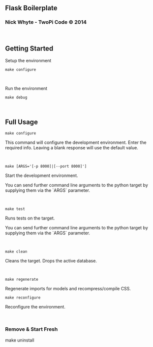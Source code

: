 Flask Boilerplate
-----------------

### Nick Whyte - TwoPi Code © 2014

 

Getting Started
---------------

Setup the environment

~~~~~~~~~~~~~~~~~~~~~~~~~~~~~~~~~~~~~~~~~~~~~~~~~~~~~~~~~~~~~~~~~~~~~~~~~~~~~~~~
make configure
~~~~~~~~~~~~~~~~~~~~~~~~~~~~~~~~~~~~~~~~~~~~~~~~~~~~~~~~~~~~~~~~~~~~~~~~~~~~~~~~

 

Run the environment

~~~~~~~~~~~~~~~~~~~~~~~~~~~~~~~~~~~~~~~~~~~~~~~~~~~~~~~~~~~~~~~~~~~~~~~~~~~~~~~~
make debug
~~~~~~~~~~~~~~~~~~~~~~~~~~~~~~~~~~~~~~~~~~~~~~~~~~~~~~~~~~~~~~~~~~~~~~~~~~~~~~~~

 

Full Usage
----------

~~~~~~~~~~~~~~~~~~~~~~~~~~~~~~~~~~~~~~~~~~~~~~~~~~~~~~~~~~~~~~~~~~~~~~~~~~~~~~~~
make configure
~~~~~~~~~~~~~~~~~~~~~~~~~~~~~~~~~~~~~~~~~~~~~~~~~~~~~~~~~~~~~~~~~~~~~~~~~~~~~~~~

This command will configure the development environment. Enter the required
info. Leaving a blank response will use the default value.

 

~~~~~~~~~~~~~~~~~~~~~~~~~~~~~~~~~~~~~~~~~~~~~~~~~~~~~~~~~~~~~~~~~~~~~~~~~~~~~~~~
make [ARGS='[-p 8000]|[--port 8000]']
~~~~~~~~~~~~~~~~~~~~~~~~~~~~~~~~~~~~~~~~~~~~~~~~~~~~~~~~~~~~~~~~~~~~~~~~~~~~~~~~

Start the development environment.

You can send further command line arguments to the python target  by supplying
them via the \`ARGS\` parameter.

 

~~~~~~~~~~~~~~~~~~~~~~~~~~~~~~~~~~~~~~~~~~~~~~~~~~~~~~~~~~~~~~~~~~~~~~~~~~~~~~~~
make test
~~~~~~~~~~~~~~~~~~~~~~~~~~~~~~~~~~~~~~~~~~~~~~~~~~~~~~~~~~~~~~~~~~~~~~~~~~~~~~~~

Runs tests on the target.

You can send further command line arguments to the python target  by supplying
them via the \`ARGS\` parameter.

 

~~~~~~~~~~~~~~~~~~~~~~~~~~~~~~~~~~~~~~~~~~~~~~~~~~~~~~~~~~~~~~~~~~~~~~~~~~~~~~~~
make clean
~~~~~~~~~~~~~~~~~~~~~~~~~~~~~~~~~~~~~~~~~~~~~~~~~~~~~~~~~~~~~~~~~~~~~~~~~~~~~~~~

Cleans the target. Drops the active database.

 

~~~~~~~~~~~~~~~~~~~~~~~~~~~~~~~~~~~~~~~~~~~~~~~~~~~~~~~~~~~~~~~~~~~~~~~~~~~~~~~~
make regenerate
~~~~~~~~~~~~~~~~~~~~~~~~~~~~~~~~~~~~~~~~~~~~~~~~~~~~~~~~~~~~~~~~~~~~~~~~~~~~~~~~

Regenerate imports for models and recompress/compile CSS.  


~~~~~~~~~~~~~~~~~~~~~~~~~~~~~~~~~~~~~~~~~~~~~~~~~~~~~~~~~~~~~~~~~~~~~~~~~~~~~~~~
make reconfigure
~~~~~~~~~~~~~~~~~~~~~~~~~~~~~~~~~~~~~~~~~~~~~~~~~~~~~~~~~~~~~~~~~~~~~~~~~~~~~~~~

Reconfigure the environment.

 

### Remove & Start Fresh

make uninstall

 
